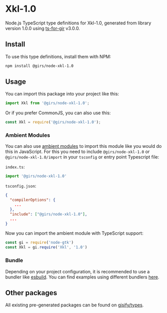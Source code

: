 
# Xkl-1.0

Node.js TypeScript type definitions for Xkl-1.0, generated from library version 1.0.0 using [ts-for-gir](https://github.com/gjsify/ts-for-gir) v3.0.0.


## Install

To use this type definitions, install them with NPM:
```bash
npm install @girs/node-xkl-1.0
```

## Usage

You can import this package into your project like this:
```ts
import Xkl from '@girs/node-xkl-1.0';
```

Or if you prefer CommonJS, you can also use this:
```ts
const Xkl = require('@girs/node-xkl-1.0');
```

### Ambient Modules

You can also use [ambient modules](https://github.com/gjsify/ts-for-gir/tree/main/packages/cli#ambient-modules) to import this module like you would do this in JavaScript.
For this you need to include `@girs/node-xkl-1.0` or `@girs/node-xkl-1.0/import` in your `tsconfig` or entry point Typescript file:

`index.ts`:
```ts
import '@girs/node-xkl-1.0'
```

`tsconfig.json`:
```json
{
  "compilerOptions": {
    ...
  },
  "include": ["@girs/node-xkl-1.0"],
  ...
}
```

Now you can import the ambient module with TypeScript support: 

```ts
const gi = require('node-gtk')
const Xkl = gi.require('Xkl', '1.0')
```


### Bundle

Depending on your project configuration, it is recommended to use a bundler like [esbuild](https://esbuild.github.io/). You can find examples using different bundlers [here](https://github.com/gjsify/ts-for-gir/tree/main/examples).

## Other packages

All existing pre-generated packages can be found on [gjsify/types](https://github.com/gjsify/types).

